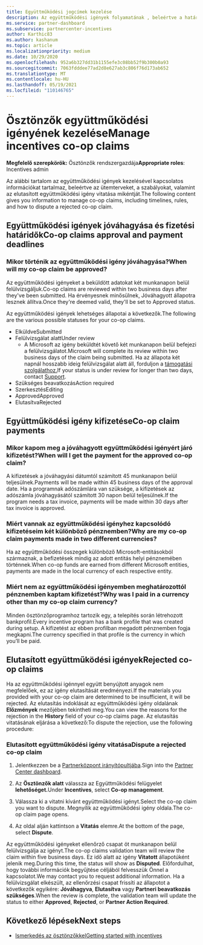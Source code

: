 ```yaml
---
title: Együttműködési jogcímek kezelése
description: Az együttműködési igények folyamatának , beleértve a határidőket, a pénznemekkel kapcsolatos problémákat, valamint az elutasított együttműködési igény vitatását.
ms.service: partner-dashboard
ms.subservice: partnercenter-incentives
author: Karthic83
ms.author: kashanum
ms.topic: article
ms.localizationpriority: medium
ms.date: 10/29/2020
ms.openlocfilehash: 952a6b327dd31b1155efe3c08bb52f9b300b0a93
ms.sourcegitcommit: 7063fdddee77ad2d8e627ab3c806f76d173ab652
ms.translationtype: MT
ms.contentlocale: hu-HU
ms.lasthandoff: 05/19/2021
ms.locfileid: "110146765"
---
```

# <a name="manage-incentives-co-op-claims"></a><span data-ttu-id="51ab3-103">Ösztönzők együttműködési igényének kezelése</span><span class="sxs-lookup"><span data-stu-id="51ab3-103">Manage incentives co-op claims</span></span>

<span data-ttu-id="51ab3-104">**Megfelelő szerepkörök:** Ösztönzők rendszergazdája</span><span class="sxs-lookup"><span data-stu-id="51ab3-104">**Appropriate roles**: Incentives admin</span></span>

<span data-ttu-id="51ab3-105">Az alábbi tartalom az együttműködési igények kezelésével kapcsolatos információkat tartalmaz, beleértve az ütemterveket, a szabályokat, valamint az elutasított együttműködési igény vitatása mikéntját.</span><span class="sxs-lookup"><span data-stu-id="51ab3-105">The following content gives you information to manage co-op claims, including timelines, rules, and how to dispute a rejected co-op claim.</span></span>

## <a name="co-op-claims-approval-and-payment-deadlines"></a><span data-ttu-id="51ab3-106">Együttműködési igények jóváhagyása és fizetési határidők</span><span class="sxs-lookup"><span data-stu-id="51ab3-106">Co-op claims approval and payment deadlines</span></span>

### <a name="when-will-my-co-op-claim-be-approved"></a><span data-ttu-id="51ab3-107">Mikor történik az együttműködési igény jóváhagyása?</span><span class="sxs-lookup"><span data-stu-id="51ab3-107">When will my co-op claim be approved?</span></span>

<span data-ttu-id="51ab3-108">Az együttműködési igényeket a beküldött adatokat két munkanapon belül felülvizsgáljuk.</span><span class="sxs-lookup"><span data-stu-id="51ab3-108">Co-op claims are reviewed within two business days after they've been submitted.</span></span> <span data-ttu-id="51ab3-109">Ha érvényesnek minősülnek, Jóváhagyott állapotra lesznek állítva.</span><span class="sxs-lookup"><span data-stu-id="51ab3-109">Once they're deemed valid, they'll be set to Approved status.</span></span>  

<span data-ttu-id="51ab3-110">Az együttműködési igények lehetséges állapotai a következők.</span><span class="sxs-lookup"><span data-stu-id="51ab3-110">The following are the various possible statuses for your co-op claims.</span></span>

- <span data-ttu-id="51ab3-111">Elküldve</span><span class="sxs-lookup"><span data-stu-id="51ab3-111">Submitted</span></span>
- <span data-ttu-id="51ab3-112">Felülvizsgálat alatt</span><span class="sxs-lookup"><span data-stu-id="51ab3-112">Under review</span></span>
  - <span data-ttu-id="51ab3-113">A Microsoft az igény beküldtét követő két munkanapon belül befejezi a felülvizsgálatot.</span><span class="sxs-lookup"><span data-stu-id="51ab3-113">Microsoft will complete its review within two business days of the claim being submitted.</span></span> <span data-ttu-id="51ab3-114">Ha az állapota két napnál hosszabb ideig felülvizsgálat alatt áll, forduljon a [támogatási szolgálathoz.](https://partner.microsoft.com/dashboard/support/incentives/servicerequests?category=incentives)</span><span class="sxs-lookup"><span data-stu-id="51ab3-114">If your status is under review for longer than two days, contact [Support](https://partner.microsoft.com/dashboard/support/incentives/servicerequests?category=incentives).</span></span>
- <span data-ttu-id="51ab3-115">Szükséges beavatkozás</span><span class="sxs-lookup"><span data-stu-id="51ab3-115">Action required</span></span>
- <span data-ttu-id="51ab3-116">Szerkesztés</span><span class="sxs-lookup"><span data-stu-id="51ab3-116">Editing</span></span>
- <span data-ttu-id="51ab3-117">Approved</span><span class="sxs-lookup"><span data-stu-id="51ab3-117">Approved</span></span>
- <span data-ttu-id="51ab3-118">Elutasítva</span><span class="sxs-lookup"><span data-stu-id="51ab3-118">Rejected</span></span>

## <a name="co-op-claim-payments"></a><span data-ttu-id="51ab3-119">Együttműködési igény kifizetése</span><span class="sxs-lookup"><span data-stu-id="51ab3-119">Co-op claim payments</span></span>

### <a name="when-will-i-get-the-payment-for-the-approved-co-op-claim"></a><span data-ttu-id="51ab3-120">Mikor kapom meg a jóváhagyott együttműködési igényért járó kifizetést?</span><span class="sxs-lookup"><span data-stu-id="51ab3-120">When will I get the payment for the approved co-op claim?</span></span>

<span data-ttu-id="51ab3-121">A kifizetések a jóváhagyási dátumtól számított 45 munkanapon belül teljesülnek.</span><span class="sxs-lookup"><span data-stu-id="51ab3-121">Payments will be made within 45 business days of the approval date.</span></span> <span data-ttu-id="51ab3-122">Ha a programnak adószámlára van szüksége, a kifizetések az adószámla jóváhagyásától számított 30 napon belül teljesülnek.</span><span class="sxs-lookup"><span data-stu-id="51ab3-122">If the program needs a tax invoice, payments will be made within 30 days after tax invoice is approved.</span></span>

### <a name="why-are-my-co-op-claim-payments-made-in-two-different-currencies"></a><span data-ttu-id="51ab3-123">Miért vannak az együttműködési igényhez kapcsolódó kifizetéseim két különböző pénznemben?</span><span class="sxs-lookup"><span data-stu-id="51ab3-123">Why are my co-op claim payments made in two different currencies?</span></span>

<span data-ttu-id="51ab3-124">Ha az együttműködési összegek különböző Microsoft-entitásokból származnak, a befizetések mindig az adott entitás helyi pénznemében történnek.</span><span class="sxs-lookup"><span data-stu-id="51ab3-124">When co-op funds are earned from different Microsoft entities, payments are made in the local currency of each respective entity.</span></span>  

### <a name="why-was-i-paid-in-a-currency-other-than-my-co-op-claim-currency"></a><span data-ttu-id="51ab3-125">Miért nem az együttműködési igényemben meghatározottól pénznemben kaptam kifizetést?</span><span class="sxs-lookup"><span data-stu-id="51ab3-125">Why was I paid in a currency other than my co-op claim currency?</span></span>

<span data-ttu-id="51ab3-126">Minden ösztönzőprogramhoz tartozik egy, a telepítés során létrehozott bankprofil.</span><span class="sxs-lookup"><span data-stu-id="51ab3-126">Every incentive program has a bank profile that was created during setup.</span></span> <span data-ttu-id="51ab3-127">A kifizetést az ebben profilban megadott pénznemben fogja megkapni.</span><span class="sxs-lookup"><span data-stu-id="51ab3-127">The currency specified in that profile is the currency in which you’ll be paid.</span></span>

## <a name="rejected-co-op-claims"></a><span data-ttu-id="51ab3-128">Elutasított együttműködési igények</span><span class="sxs-lookup"><span data-stu-id="51ab3-128">Rejected co-op claims</span></span>

<span data-ttu-id="51ab3-129">Ha az együttműködési igénnyel együtt benyújtott anyagok nem megfelelőek, ez az igény elutasítását eredményezi.</span><span class="sxs-lookup"><span data-stu-id="51ab3-129">If the materials you provided with your co-op claim are determined to be insufficient, it will be rejected.</span></span> <span data-ttu-id="51ab3-130">Az elutasítás indoklását az együttműködési igény oldalának **Előzmények** mezőjében tekintheti meg.</span><span class="sxs-lookup"><span data-stu-id="51ab3-130">You can view the reasons for the rejection in the **History** field of your co-op claims page.</span></span> <span data-ttu-id="51ab3-131">Az elutasítás vitatásának eljárása a következő:</span><span class="sxs-lookup"><span data-stu-id="51ab3-131">To dispute the rejection, use the following procedure:</span></span>

### <a name="dispute-a-rejected-co-op-claim"></a><span data-ttu-id="51ab3-132">Elutasított együttműködési igény vitatása</span><span class="sxs-lookup"><span data-stu-id="51ab3-132">Dispute a rejected co-op claim</span></span>

1. <span data-ttu-id="51ab3-133">Jelentkezzen be a [Partnerközpont irányítópultjába](https://partner.microsoft.com/dashboard/).</span><span class="sxs-lookup"><span data-stu-id="51ab3-133">Sign into the [Partner Center dashboard](https://partner.microsoft.com/dashboard/).</span></span>

2. <span data-ttu-id="51ab3-134">Az **Ösztönzők alatt** válassza az Együttműködési felügyelet **lehetőséget.**</span><span class="sxs-lookup"><span data-stu-id="51ab3-134">Under **Incentives**, select **Co-op management**.</span></span>

3. <span data-ttu-id="51ab3-135">Válassza ki a vitatni kívánt együttműködési igényt.</span><span class="sxs-lookup"><span data-stu-id="51ab3-135">Select the co-op claim you want to dispute.</span></span> <span data-ttu-id="51ab3-136">Megnyílik az együttműködési igény oldala.</span><span class="sxs-lookup"><span data-stu-id="51ab3-136">The co-op claim page opens.</span></span>

4. <span data-ttu-id="51ab3-137">Az oldal alján kattintson a **Vitatás** elemre.</span><span class="sxs-lookup"><span data-stu-id="51ab3-137">At the bottom of the page, select **Dispute**.</span></span>

<span data-ttu-id="51ab3-138">Az együttműködési igényeket ellenőrző csapat öt munkanapon belül felülvizsgálja az igényt.</span><span class="sxs-lookup"><span data-stu-id="51ab3-138">The co-op claims validation team will review the claim within five business days.</span></span> <span data-ttu-id="51ab3-139">Ez idő alatt az igény **Vitatott** állapotúként jelenik meg.</span><span class="sxs-lookup"><span data-stu-id="51ab3-139">During this time, the status will show as **Disputed**.</span></span> <span data-ttu-id="51ab3-140">Előfordulhat, hogy további információk begyűjtése céljából felvesszük Önnel a kapcsolatot.</span><span class="sxs-lookup"><span data-stu-id="51ab3-140">We may contact you to request additional information.</span></span> <span data-ttu-id="51ab3-141">Ha a felülvizsgálat elkészült, az ellenőrzési csapat frissíti az állapotot a következők egyikére: **Jóváhagyva**, **Elutasítva** vagy **Partneri beavatkozás szükséges**.</span><span class="sxs-lookup"><span data-stu-id="51ab3-141">When the review is complete, the validation team will update the status to either **Approved**, **Rejected**, or **Partner Action Required**.</span></span>

## <a name="next-steps"></a><span data-ttu-id="51ab3-142">Következő lépések</span><span class="sxs-lookup"><span data-stu-id="51ab3-142">Next steps</span></span>

- [<span data-ttu-id="51ab3-143">Ismerkedés az ösztönzőkkel</span><span class="sxs-lookup"><span data-stu-id="51ab3-143">Getting started with incentives</span></span>](incentives-get-started-intro.md)
